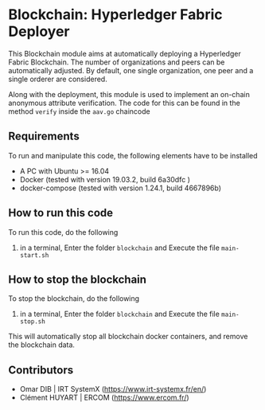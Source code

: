 # Blockchain: Hyperledger Fabric Deployer

This Blockchain module aims at automatically deploying a Hyperledger Fabric Blockchain. 
The number of organizations and peers can be automatically adjusted. 
By default, one single organization, one peer and a single orderer are considered. 

Along with the deployment, this module is used to implement an on-chain anonymous attribute verification. 
The code for this can be found in the method `verify` inside the `aav.go` chaincode



## Requirements 

To run and manipulate this code, the following elements have to be installed
- A PC with Ubuntu >= 16.04
- Docker (tested with version 19.03.2, build 6a30dfc )
- docker-compose (tested with version 1.24.1, build 4667896b)


## How to run this code 

To run this code, do the following
1) in a terminal, Enter the folder `blockchain` and Execute the file `main-start.sh`

## How to stop the blockchain 

To stop the blockchain, do the following
1) in a terminal, Enter the folder `blockchain` and Execute the file `main-stop.sh`

This will automatically stop all blockchain docker containers, and remove the blockchain data. 


## Contributors

- Omar DIB | IRT SystemX (https://www.irt-systemx.fr/en/)
- Clément HUYART | ERCOM (https://www.ercom.fr/)


